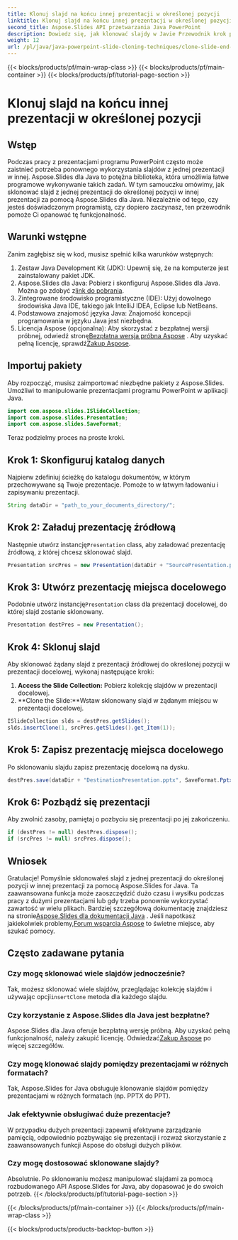 ```yaml
---
title: Klonuj slajd na końcu innej prezentacji w określonej pozycji
linktitle: Klonuj slajd na końcu innej prezentacji w określonej pozycji
second_title: Aspose.Slides API przetwarzania Java PowerPoint
description: Dowiedz się, jak klonować slajdy w Javie Przewodnik krok po kroku dotyczący używania Aspose.Slides for Java do klonowania slajdów z jednej prezentacji programu PowerPoint do drugiej.
weight: 12
url: /pl/java/java-powerpoint-slide-cloning-techniques/clone-slide-end-another-specific-position-powerpoint/
---
```


{{< blocks/products/pf/main-wrap-class >}}
{{< blocks/products/pf/main-container >}}
{{< blocks/products/pf/tutorial-page-section >}}

# Klonuj slajd na końcu innej prezentacji w określonej pozycji

## Wstęp
Podczas pracy z prezentacjami programu PowerPoint często może zaistnieć potrzeba ponownego wykorzystania slajdów z jednej prezentacji w innej. Aspose.Slides dla Java to potężna biblioteka, która umożliwia łatwe programowe wykonywanie takich zadań. W tym samouczku omówimy, jak sklonować slajd z jednej prezentacji do określonej pozycji w innej prezentacji za pomocą Aspose.Slides dla Java. Niezależnie od tego, czy jesteś doświadczonym programistą, czy dopiero zaczynasz, ten przewodnik pomoże Ci opanować tę funkcjonalność.
## Warunki wstępne
Zanim zagłębisz się w kod, musisz spełnić kilka warunków wstępnych:
1. Zestaw Java Development Kit (JDK): Upewnij się, że na komputerze jest zainstalowany pakiet JDK.
2.  Aspose.Slides dla Java: Pobierz i skonfiguruj Aspose.Slides dla Java. Można go zdobyć z[link do pobrania](https://releases.aspose.com/slides/java/).
3. Zintegrowane środowisko programistyczne (IDE): Użyj dowolnego środowiska Java IDE, takiego jak IntelliJ IDEA, Eclipse lub NetBeans.
4. Podstawowa znajomość języka Java: Znajomość koncepcji programowania w języku Java jest niezbędna.
5.  Licencja Aspose (opcjonalna): Aby skorzystać z bezpłatnej wersji próbnej, odwiedź stronę[Bezpłatna wersja próbna Aspose](https://releases.aspose.com/) . Aby uzyskać pełną licencję, sprawdź[Zakup Aspose](https://purchase.aspose.com/buy).
## Importuj pakiety
Aby rozpocząć, musisz zaimportować niezbędne pakiety z Aspose.Slides. Umożliwi to manipulowanie prezentacjami programu PowerPoint w aplikacji Java.
```java
import com.aspose.slides.ISlideCollection;
import com.aspose.slides.Presentation;
import com.aspose.slides.SaveFormat;

```

Teraz podzielmy proces na proste kroki.
## Krok 1: Skonfiguruj katalog danych
Najpierw zdefiniuj ścieżkę do katalogu dokumentów, w którym przechowywane są Twoje prezentacje. Pomoże to w łatwym ładowaniu i zapisywaniu prezentacji.
```java
String dataDir = "path_to_your_documents_directory/";
```
## Krok 2: Załaduj prezentację źródłową
 Następnie utwórz instancję`Presentation` class, aby załadować prezentację źródłową, z której chcesz sklonować slajd.
```java
Presentation srcPres = new Presentation(dataDir + "SourcePresentation.pptx");
```
## Krok 3: Utwórz prezentację miejsca docelowego
 Podobnie utwórz instancję`Presentation` class dla prezentacji docelowej, do której slajd zostanie sklonowany.
```java
Presentation destPres = new Presentation();
```
## Krok 4: Sklonuj slajd
Aby sklonować żądany slajd z prezentacji źródłowej do określonej pozycji w prezentacji docelowej, wykonaj następujące kroki:
1. **Access the Slide Collection:** Pobierz kolekcję slajdów w prezentacji docelowej.
2. **Clone the Slide:**Wstaw sklonowany slajd w żądanym miejscu w prezentacji docelowej.
```java
ISlideCollection slds = destPres.getSlides();
slds.insertClone(1, srcPres.getSlides().get_Item(1));
```
## Krok 5: Zapisz prezentację miejsca docelowego
Po sklonowaniu slajdu zapisz prezentację docelową na dysku.
```java
destPres.save(dataDir + "DestinationPresentation.pptx", SaveFormat.Pptx);
```
## Krok 6: Pozbądź się prezentacji
Aby zwolnić zasoby, pamiętaj o pozbyciu się prezentacji po jej zakończeniu.
```java
if (destPres != null) destPres.dispose();
if (srcPres != null) srcPres.dispose();
```

## Wniosek
Gratulacje! Pomyślnie sklonowałeś slajd z jednej prezentacji do określonej pozycji w innej prezentacji za pomocą Aspose.Slides for Java. Ta zaawansowana funkcja może zaoszczędzić dużo czasu i wysiłku podczas pracy z dużymi prezentacjami lub gdy trzeba ponownie wykorzystać zawartość w wielu plikach.
 Bardziej szczegółową dokumentację znajdziesz na stronie[Aspose.Slides dla dokumentacji Java](https://reference.aspose.com/slides/java/) . Jeśli napotkasz jakiekolwiek problemy,[Forum wsparcia Aspose](https://forum.aspose.com/c/slides/11) to świetne miejsce, aby szukać pomocy.
## Często zadawane pytania
### Czy mogę sklonować wiele slajdów jednocześnie?
 Tak, możesz sklonować wiele slajdów, przeglądając kolekcję slajdów i używając opcji`insertClone` metoda dla każdego slajdu.
### Czy korzystanie z Aspose.Slides dla Java jest bezpłatne?
Aspose.Slides dla Java oferuje bezpłatną wersję próbną. Aby uzyskać pełną funkcjonalność, należy zakupić licencję. Odwiedzać[Zakup Aspose](https://purchase.aspose.com/buy) po więcej szczegółów.
### Czy mogę klonować slajdy pomiędzy prezentacjami w różnych formatach?
Tak, Aspose.Slides for Java obsługuje klonowanie slajdów pomiędzy prezentacjami w różnych formatach (np. PPTX do PPT).
### Jak efektywnie obsługiwać duże prezentacje?
W przypadku dużych prezentacji zapewnij efektywne zarządzanie pamięcią, odpowiednio pozbywając się prezentacji i rozważ skorzystanie z zaawansowanych funkcji Aspose do obsługi dużych plików.
### Czy mogę dostosować sklonowane slajdy?
Absolutnie. Po sklonowaniu możesz manipulować slajdami za pomocą rozbudowanego API Aspose.Slides for Java, aby dopasować je do swoich potrzeb.
{{< /blocks/products/pf/tutorial-page-section >}}

{{< /blocks/products/pf/main-container >}}
{{< /blocks/products/pf/main-wrap-class >}}

{{< blocks/products/products-backtop-button >}}
